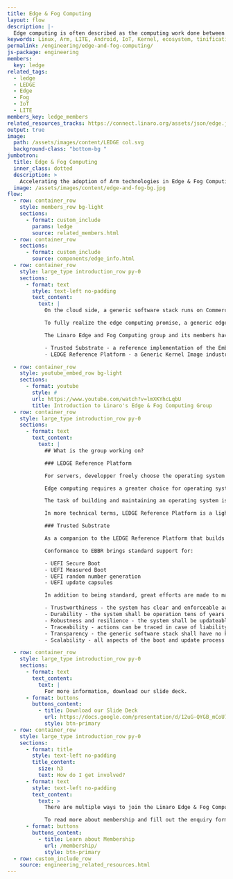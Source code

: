 ```yaml
---
title: Edge & Fog Computing
layout: flow
description: |-
  Edge computing is often described as the computing work done between “Things” and “The cloud”. The reality is far more complex.
keywords: Linux, Arm, LITE, Android, IoT, Kernel, ecosystem, tinification
permalink: /engineering/edge-and-fog-computing/
js-package: engineering
members:
  key: ledge
related_tags:
  - ledge
  - LEDGE
  - Edge
  - Fog
  - IoT
  - LITE
members_key: ledge_members
related_resources_tracks: https://connect.linaro.org/assets/json/edge.json
output: true
image:
  path: /assets/images/content/LEDGE col.svg
  background-class: "bottom-bg "
jumbotron:
  title: Edge & Fog Computing
  inner_class: dotted
  description: >
    Accelerating the adoption of Arm technologies in Edge & Fog Computing ecosystems
  image: /assets/images/content/edge-and-fog-bg.jpg
flow:
  - row: container_row
    style: members_row bg-light
    sections:
      - format: custom_include
        params: ledge
        source: related_members.html
  - row: container_row
    sections:
      - format: custom_include
        source: components/edge_info.html
  - row: container_row
    style: large_type introduction_row py-0
    sections:
      - format: text
        style: text-left no-padding
        text_content:
          text: |
            On the cloud side, a generic software stack runs on Commercial-Off-The-Shelf platforms. On the embedded side, each component is custom: the software stack, the firmware and the hardware platform are custom. Those two approaches adequately address very different market demands.

            To fully realize the edge computing promise, a generic edge software stack shall rely on a standard interface with the firmware and hardware platforms. Those later elements can remain highly customizable to efficiently address specific use cases.

            The Linaro Edge and Fog Computing group and its members have joined forces to make this hybridization a reality through two major efforts:

            - Trusted Substrate - a reference implementation of the Embedded Base Board Requirement (EBBR) firmware specification from Arm.
            - LEDGE Reference Platform - a Generic Kernel Image industrial ready Linux (a single bootable image can run on any EBBR compliant board).

  - row: container_row
    style: youtube_embed_row bg-light
    sections:
      - format: youtube
        style: #
        url: https://www.youtube.com/watch?v=lmXKYhcLqbU
        title: Introduction to Linaro's Edge & Fog Computing Group
  - row: container_row
    style: large_type introduction_row py-0
    sections:
      - format: text
        text_content:
          text: |
            ## What is the group working on?

            ### LEDGE Reference Platform

            For servers, developper freely choose the operating system they want from a commercial or free provider. For embedded systems, developers get their operating system out of a limited list available for a chip family from the silicon vendor.

            Edge computing requires a greater choice for operating systems that come with market specific features such as Time Sensitive Networking support for the industrial market or special trust and privacy capabilities for medical equipment.

            The task of building and maintaining an operating system is complex and costly. Linaro members are collaboratively building a Linux Reference Platform. Borrowing from the server market, a single LEDGE  Reference Platform binary image can run on any EBBR compliant platform. This build on the concepts of Generic Kernel Image pioneered by Google for the Android market. When moving from development to product, the Generic Kernel Image can be optimized for a platform to get the benefits of genericity without sacrificing performance. The efforts to create this Reference Platform allow any organization to easily create Linux distributions for vertical markets, focusing on the high level features of the operating system.

            In more technical terms, LEDGE Reference Platform is a lightweight highly secure and robust container runtime environment that has dependable boot and update capabilities. It comes with a full set of security policies with SELinux, IMA and other technologies that can be further adapted to specific markets.

            ### Trusted Substrate

            As a companion to the LEDGE Reference Platform that builds on [Embedded Base Boot Requirement](https://developer.arm.com/architectures/platform-design/embedded-systems) compliant platforms, Linaro and its members are building an EBBR reference implementation based on U-Boot.

            Conformance to EBBR brings standard support for:

            - UEFI Secure Boot
            - UEFI Measured Boot
            - UEFI random number generation
            - UEFI update capsules

            In addition to being standard, great efforts are made to making the boot and update processes “dependable” which translates into a qualities of:

            - Trustworthiness - the system has clear and enforceable authority lines
            - Durability - the system shall be operation tens of years
            - Robustness and resilience - the system shall be updateable in confidence that it will remain operational regardless of incidents
            - Traceability - actions can be traced in case of liability forensics
            - Transparency - the generic software stack shall have no knowledge of implementation details
            - Scalability - all aspects of the boot and update process shall accommodate demographics of trillion devices

  - row: container_row
    style: large_type introduction_row py-0
    sections:
      - format: text
        text_content:
          text: |
            For more information, download our slide deck.
      - format: buttons
        buttons_content:
          - title: Download our Slide Deck
            url: https://docs.google.com/presentation/d/12uG-QYGB_mCoU7TBanIdVKrs2y72imccn6lzXzGh68I/edit#slide=id.g4ebc95b9e6_0_91
            style: btn-primary
  - row: container_row
    style: large_type introduction_row py-0
    sections:
      - format: title
        style: text-left no-padding
        title_content:
          size: h3
          text: How do I get involved?
      - format: text
        style: text-left no-padding
        text_content:
          text: >
            There are multiple ways to join the Linaro Edge & Fog Computing Group - you can either join at Group membership level which allows you to participate in all work and projects managed by the group. Or you can join at Club or Core level, both of which allow you to participate in the Edge & Fog Computing Group as well as other Linaro segment groups.

            To read more about membership and fill out the enquiry form, click here:
      - format: buttons
        buttons_content:
          - title: Learn about Membership
            url: /membership/
            style: btn-primary
  - row: custom_include_row
    source: engineering_related_resources.html
---
```

